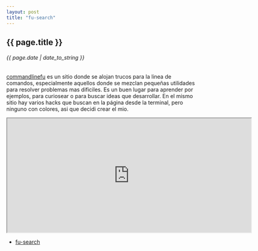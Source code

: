 ```yaml
---
layout: post
title: "fu-search"
---
```


## {{ page.title }}

###### {{ page.date | date_to_string }}

[commandlinefu](http://commandlinefu.com) es un sitio donde se alojan trucos para la linea de comandos, especialmente aquellos donde se mezclan pequeñas utilidades para resolver problemas mas dificiles. Es un buen lugar para aprender por ejemplos, para curiosear o para buscar ideas que desarrollar. En el mismo sitio hay varios hacks que buscan en la página desde la terminal, pero ninguno con colores, asi que decidi crear el mio.

<!--**[![](/assets/img/37.png)](/assets/img/37.png)**-->
<!--**[![](/assets/img/38.png)](/assets/img/38.png)**-->
<!--**[![](/assets/img/39.png)](/assets/img/38.png)**-->
<iframe class="showterm" src="http://showterm.io/e46d37e655b72730db834" width="640" height="300">&nbsp;</iframe> 

- [fu-search](https://github.com/chilicuil/learn/blob/master/sh/tools/fu-search)
